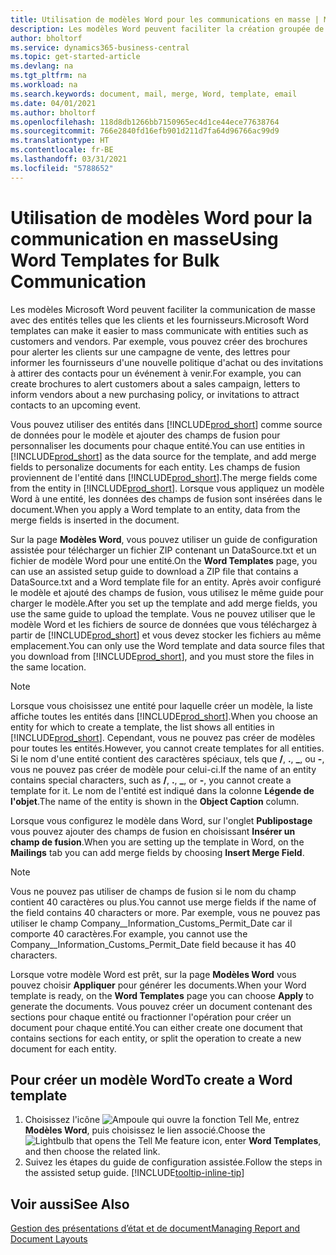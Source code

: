 ```yaml
---
title: Utilisation de modèles Word pour les communications en masse | Microsoft Docs
description: Les modèles Word peuvent faciliter la création groupée de documents personnalisés pour des entités spécifiques.
author: bholtorf
ms.service: dynamics365-business-central
ms.topic: get-started-article
ms.devlang: na
ms.tgt_pltfrm: na
ms.workload: na
ms.search.keywords: document, mail, merge, Word, template, email
ms.date: 04/01/2021
ms.author: bholtorf
ms.openlocfilehash: 118d8db1266bb7150965ec4d1ce44ece77638764
ms.sourcegitcommit: 766e2840fd16efb901d211d7fa64d96766ac99d9
ms.translationtype: HT
ms.contentlocale: fr-BE
ms.lasthandoff: 03/31/2021
ms.locfileid: "5788652"
---
```

# <a name="using-word-templates-for-bulk-communication"></a><span data-ttu-id="793f7-103">Utilisation de modèles Word pour la communication en masse</span><span class="sxs-lookup"><span data-stu-id="793f7-103">Using Word Templates for Bulk Communication</span></span>
<span data-ttu-id="793f7-104">Les modèles Microsoft Word peuvent faciliter la communication de masse avec des entités telles que les clients et les fournisseurs.</span><span class="sxs-lookup"><span data-stu-id="793f7-104">Microsoft Word templates can make it easier to mass communicate with entities such as customers and vendors.</span></span> <span data-ttu-id="793f7-105">Par exemple, vous pouvez créer des brochures pour alerter les clients sur une campagne de vente, des lettres pour informer les fournisseurs d'une nouvelle politique d'achat ou des invitations à attirer des contacts pour un événement à venir.</span><span class="sxs-lookup"><span data-stu-id="793f7-105">For example, you can create brochures to alert customers about a sales campaign, letters to inform vendors about a new purchasing policy, or invitations to attract contacts to an upcoming event.</span></span>

<span data-ttu-id="793f7-106">Vous pouvez utiliser des entités dans [!INCLUDE[prod_short](includes/prod_short.md)] comme source de données pour le modèle et ajouter des champs de fusion pour personnaliser les documents pour chaque entité.</span><span class="sxs-lookup"><span data-stu-id="793f7-106">You can use entities in [!INCLUDE[prod_short](includes/prod_short.md)] as the data source for the template, and add merge fields to personalize documents for each entity.</span></span> <span data-ttu-id="793f7-107">Les champs de fusion proviennent de l'entité dans [!INCLUDE[prod_short](includes/prod_short.md)].</span><span class="sxs-lookup"><span data-stu-id="793f7-107">The merge fields come from the entity in [!INCLUDE[prod_short](includes/prod_short.md)].</span></span> <span data-ttu-id="793f7-108">Lorsque vous appliquez un modèle Word à une entité, les données des champs de fusion sont insérées dans le document.</span><span class="sxs-lookup"><span data-stu-id="793f7-108">When you apply a Word template to an entity, data from the merge fields is inserted in the document.</span></span>

<span data-ttu-id="793f7-109">Sur la page **Modèles Word**, vous pouvez utiliser un guide de configuration assistée pour télécharger un fichier ZIP contenant un DataSource.txt et un fichier de modèle Word pour une entité.</span><span class="sxs-lookup"><span data-stu-id="793f7-109">On the **Word Templates** page, you can use an assisted setup guide to download a ZIP file that contains a DataSource.txt and a Word template file for an entity.</span></span> <span data-ttu-id="793f7-110">Après avoir configuré le modèle et ajouté des champs de fusion, vous utilisez le même guide pour charger le modèle.</span><span class="sxs-lookup"><span data-stu-id="793f7-110">After you set up the template and add merge fields, you use the same guide to upload the template.</span></span> <span data-ttu-id="793f7-111">Vous ne pouvez utiliser que le modèle Word et les fichiers de source de données que vous téléchargez à partir de [!INCLUDE[prod_short](includes/prod_short.md)] et vous devez stocker les fichiers au même emplacement.</span><span class="sxs-lookup"><span data-stu-id="793f7-111">You can only use the Word template and data source files that you download from [!INCLUDE[prod_short](includes/prod_short.md)], and you must store the files in the same location.</span></span>

> [!NOTE]
> <span data-ttu-id="793f7-112">Lorsque vous choisissez une entité pour laquelle créer un modèle, la liste affiche toutes les entités dans [!INCLUDE[prod_short](includes/prod_short.md)].</span><span class="sxs-lookup"><span data-stu-id="793f7-112">When you choose an entity for which to create a template, the list shows all entities in [!INCLUDE[prod_short](includes/prod_short.md)].</span></span> <span data-ttu-id="793f7-113">Cependant, vous ne pouvez pas créer de modèles pour toutes les entités.</span><span class="sxs-lookup"><span data-stu-id="793f7-113">However, you cannot create templates for all entities.</span></span> <span data-ttu-id="793f7-114">Si le nom d'une entité contient des caractères spéciaux, tels que **/**, **.**, **_**, ou **-**, vous ne pouvez pas créer de modèle pour celui-ci.</span><span class="sxs-lookup"><span data-stu-id="793f7-114">If the name of an entity contains special characters, such as **/**, **.**, **_**, or **-**, you cannot create a template for it.</span></span> <span data-ttu-id="793f7-115">Le nom de l'entité est indiqué dans la colonne **Légende de l'objet**.</span><span class="sxs-lookup"><span data-stu-id="793f7-115">The name of the entity is shown in the **Object Caption** column.</span></span>

<span data-ttu-id="793f7-116">Lorsque vous configurez le modèle dans Word, sur l'onglet **Publipostage** vous pouvez ajouter des champs de fusion en choisissant **Insérer un champ de fusion**.</span><span class="sxs-lookup"><span data-stu-id="793f7-116">When you are setting up the template in Word, on the **Mailings** tab you can add merge fields by choosing **Insert Merge Field**.</span></span>

> [!NOTE]
> <span data-ttu-id="793f7-117">Vous ne pouvez pas utiliser de champs de fusion si le nom du champ contient 40 caractères ou plus.</span><span class="sxs-lookup"><span data-stu-id="793f7-117">You cannot use merge fields if the name of the field contains 40 characters or more.</span></span> <span data-ttu-id="793f7-118">Par exemple, vous ne pouvez pas utiliser le champ Company__Information_Customs_Permit_Date car il comporte 40 caractères.</span><span class="sxs-lookup"><span data-stu-id="793f7-118">For example, you cannot use the Company__Information_Customs_Permit_Date field because it has 40 characters.</span></span> 

<span data-ttu-id="793f7-119">Lorsque votre modèle Word est prêt, sur la page **Modèles Word** vous pouvez choisir **Appliquer** pour générer les documents.</span><span class="sxs-lookup"><span data-stu-id="793f7-119">When your Word template is ready, on the **Word Templates** page you can choose **Apply** to generate the documents.</span></span> <span data-ttu-id="793f7-120">Vous pouvez créer un document contenant des sections pour chaque entité ou fractionner l'opération pour créer un document pour chaque entité.</span><span class="sxs-lookup"><span data-stu-id="793f7-120">You can either create one document that contains sections for each entity, or split the operation to create a new document for each entity.</span></span>

## <a name="to-create-a-word-template"></a><span data-ttu-id="793f7-121">Pour créer un modèle Word</span><span class="sxs-lookup"><span data-stu-id="793f7-121">To create a Word template</span></span>
1. <span data-ttu-id="793f7-122">Choisissez l'icône ![Ampoule qui ouvre la fonction Tell Me](media/ui-search/search_small.png "Dites-moi ce que vous voulez faire"), entrez **Modèles Word**, puis choisissez le lien associé.</span><span class="sxs-lookup"><span data-stu-id="793f7-122">Choose the ![Lightbulb that opens the Tell Me feature](media/ui-search/search_small.png "Tell me what you want to do") icon, enter **Word Templates**, and then choose the related link.</span></span>
2. <span data-ttu-id="793f7-123">Suivez les étapes du guide de configuration assistée.</span><span class="sxs-lookup"><span data-stu-id="793f7-123">Follow the steps in the assisted setup guide.</span></span> [!INCLUDE[tooltip-inline-tip](includes/tooltip-inline-tip_md.md)]

## <a name="see-also"></a><span data-ttu-id="793f7-124">Voir aussi</span><span class="sxs-lookup"><span data-stu-id="793f7-124">See Also</span></span>
[<span data-ttu-id="793f7-125">Gestion des présentations d’état et de document</span><span class="sxs-lookup"><span data-stu-id="793f7-125">Managing Report and Document Layouts</span></span>](ui-manage-report-layouts.md)  
